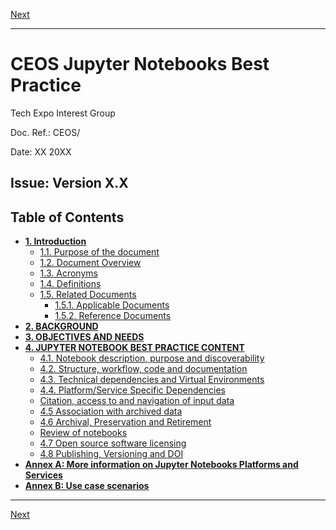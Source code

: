 [Next](Introduction.md)

***
# CEOS Jupyter Notebooks Best Practice


Tech Expo Interest Group

Doc. Ref.: CEOS/

Date: XX  20XX

Issue: Version X.X
----
## Table of Contents

- [**1. Introduction**](Introduction.md)
  - [1.1. Purpose of the document](Introduction.md#11-purpose-of-the-document)
  - [1.2. Document Overview](Introduction.md#12-document-overview)
  - [1.3. Acronyms](Introduction.md#13-acronyms)
  - [1.4. Definitions](Introduction.md#14-definitions)
  - [1.5. Related Documents](Introduction.md#15-related-documents)
    - [1.5.1. Applicable Documents](Introduction.md#151-applicable-documents)
    - [1.5.2. Reference Documents](Introduction.md#152-reference-documents)
- [**2. BACKGROUND**](background.md)
- [**3. OBJECTIVES AND NEEDS**]()
- [**4. JUPYTER NOTEBOOK BEST PRACTICE CONTENT**](#_48p20v2b34ju)
  - [4.1. Notebook description, purpose and discoverability](#_waiyyl49e8ak)
  - [4.2. Structure, workflow, code and documentation](#_d1gesxgb0qzl)
  - [4.3. Technical dependencies and Virtual Environments](#_3v0aumf9262c)
  - [4.4. Platform/Service Specific Dependencies](#_byw0tkcsn3w2)
  - [Citation, access to and navigation of input data](#_hqmolkzh4ask)
  - [4.5 Association with archived data](#_phz8vhue0x61)
  - [4.6 Archival, Preservation and Retirement](#_xzjpmbtpmwwq)
  - [Review of notebooks](#_tkcb4v9dzq6o)
  - [4.7 Open source software licensing](#_mj3o021jtu13)
  - [4.8 Publishing, Versioning and DOI](#_utn24zu76a07)
- [**Annex A: More information on Jupyter Notebooks Platforms and Services**](#_qi401xfcgs50)
- [**Annex B: Use case scenarios**](#_w6b855vzvvd1)

***
[Next](Introduction.md)
